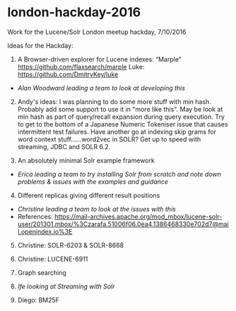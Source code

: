 # london-hackday-2016
Work for the Lucene/Solr London meetup hackday, 7/10/2016

Ideas for the Hackday:

1. A Browser-driven explorer for Lucene indexes: “Marple”
https://github.com/flaxsearch/marple
Luke: https://github.com/DmitryKey/luke
- *Alan Woodward leading a team to look at developing this*

2. Andy's ideas:
I was planning to do some more stuff with min hash. Probably add some support to use it in "more like this". May be look at min hash as part of query/recall expansion during query execution.
Try to get to the bottom of a Japanese Numeric Tokeniser issue that causes intermittent test failures.
Have another go at indexing skip grams for word context stuff......word2vec in SOLR?
Get up to speed with streaming, JDBC and SOLR 6.2.

3. An absolutely minimal Solr example framework
- *Erica leading a team to try installing Solr from scratch and note down problems & issues with the examples and guidance*

4. Different replicas giving different result positions
- *Christine leading a team to look at the issues with this*
- References: https://mail-archives.apache.org/mod_mbox/lucene-solr-user/201301.mbox/%3Czarafa.51006f06.0ea4.1386468330e702d7@mail.openindex.io%3E

5. Christine: SOLR-6203 & SOLR-8668

6. Christine: LUCENE-6911

7.  Graph searching

8. *Ife looking at Streaming with Solr*

9. Diego: BM25F
